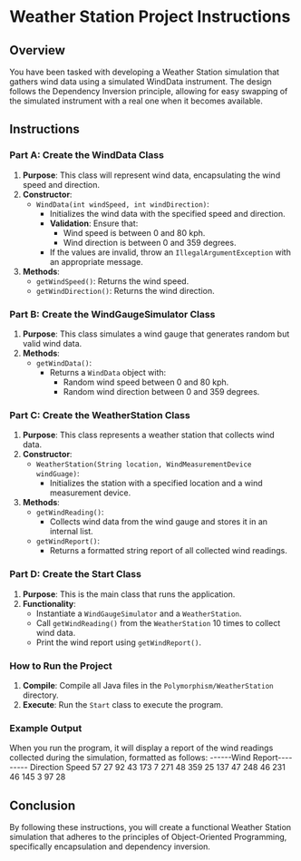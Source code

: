 # Weather Station Project Instructions

## Overview
You have been tasked with developing a Weather Station simulation that gathers wind data using a simulated WindData instrument. The design follows the Dependency Inversion principle, allowing for easy swapping of the simulated instrument with a real one when it becomes available.

## Instructions

### Part A: Create the WindData Class
1. **Purpose**: This class will represent wind data, encapsulating the wind speed and direction.
2. **Constructor**:
   - `WindData(int windSpeed, int windDirection)`: 
     - Initializes the wind data with the specified speed and direction.
     - **Validation**: Ensure that:
       - Wind speed is between 0 and 80 kph.
       - Wind direction is between 0 and 359 degrees.
     - If the values are invalid, throw an `IllegalArgumentException` with an appropriate message.
3. **Methods**:
   - `getWindSpeed()`: Returns the wind speed.
   - `getWindDirection()`: Returns the wind direction.

### Part B: Create the WindGaugeSimulator Class
1. **Purpose**: This class simulates a wind gauge that generates random but valid wind data.
2. **Methods**:
   - `getWindData()`: 
     - Returns a `WindData` object with:
       - Random wind speed between 0 and 80 kph.
       - Random wind direction between 0 and 359 degrees.

### Part C: Create the WeatherStation Class
1. **Purpose**: This class represents a weather station that collects wind data.
2. **Constructor**:
   - `WeatherStation(String location, WindMeasurementDevice windGuage)`:
     - Initializes the station with a specified location and a wind measurement device.
3. **Methods**:
   - `getWindReading()`: 
     - Collects wind data from the wind gauge and stores it in an internal list.
   - `getWindReport()`: 
     - Returns a formatted string report of all collected wind readings.

### Part D: Create the Start Class
1. **Purpose**: This is the main class that runs the application.
2. **Functionality**:
   - Instantiate a `WindGaugeSimulator` and a `WeatherStation`.
   - Call `getWindReading()` from the `WeatherStation` 10 times to collect wind data.
   - Print the wind report using `getWindReport()`.

### How to Run the Project
1. **Compile**: Compile all Java files in the `Polymorphism/WeatherStation` directory.
2. **Execute**: Run the `Start` class to execute the program.

### Example Output
When you run the program, it will display a report of the wind readings collected during the simulation, formatted as follows:
------Wind Report---------
    Direction       Speed
    57			            27
    92			            43
    173			            7
    271			            48
    359			            25
    137			            47
    248			            46
    231			            46
    145			            3
    97			            28

## Conclusion
By following these instructions, you will create a functional Weather Station simulation that adheres to the principles of Object-Oriented Programming, specifically encapsulation and dependency inversion.